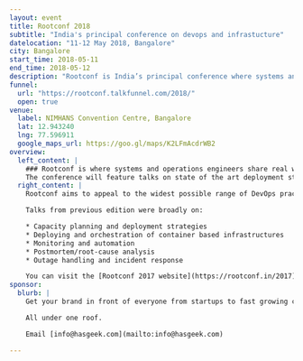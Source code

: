 ```yaml
---
layout: event
title: Rootconf 2018
subtitle: "India's principal conference on devops and infrastucture"
datelocation: "11-12 May 2018, Bangalore"
city: Bangalore
start_time: 2018-05-11
end_time: 2018-05-12
description: "Rootconf is India’s principal conference where systems and operations engineers share real world knowledge about building reliable systems."
funnel:
  url: "https://rootconf.talkfunnel.com/2018/"
  open: true
venue:
  label: NIMHANS Convention Centre, Bangalore
  lat: 12.943240
  lng: 77.596911
  google_maps_url: https://goo.gl/maps/K2LFmAcdrWB2
overview:
  left_content: |
    ### Rootconf is where systems and operations engineers share real world knowledge about building reliable systems.
    The conference will feature talks on state of the art deployment strategies and appropriate monitoring technologies at different scales. Rootconf 2018 will broadly cover topics like toil, on-call, outage handling, and post-mortem analysis. We are inviting presentation proposals from academics and practitioners on these topics.
  right_content: |
    Rootconf aims to appeal to the widest possible range of DevOps practitioners: from embryonic startups to the largest established enterprises. We are keen to schedule presentations that appeal both to attendees’ current needs as well as their future aspirations.

    Talks from previous edition were broadly on:

    * Capacity planning and deployment strategies
    * Deploying and orchestration of container based infrastructures
    * Monitoring and automation
    * Postmortem/root-cause analysis
    * Outage handling and incident response

    You can visit the [Rootconf 2017 website](https://rootconf.in/2017) or [watch the talks](https://www.youtube.com/playlist?list=PL279M8GbNsetx7OBsvHMeertMwJi3Mho1).
sponsor:
  blurb: |
    Get your brand in front of everyone from startups to fast growing companies, developers to CXOs.

    All under one roof.

    Email [info@hasgeek.com](mailto:info@hasgeek.com)

---
```

